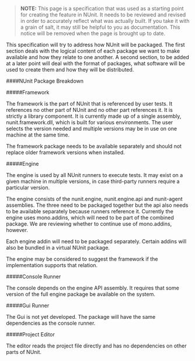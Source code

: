 > **NOTE:** This page is a specification that was used as a starting point for creating the feature in NUnit. It needs to be reviewed and revised in order to accurately reflect what was actually built. If you take it with a grain of salt, it may still be helpful to you as documentation. This notice will be removed when the page is brought up to date.

This specification will try to address how NUnit will be packaged. The first section deals with the logical content of each package we want to make available and how they relate to one another. A second section, to be added at a later point will deal with the format of packages, what software will be used to create them and how they will be distributed.

####NUnit Package Breakdown

#####Framework

The framework is the part of NUnit that is referenced by user tests. It references no other part of NUnit and no other part references it. It is strictly a library component. It is currently made up of a single assembly, nunit.framework.dll, which is built for various environments. The user selects the version needed and multiple versions may be in use on one machine at the same time.

The framework package needs to be available separately and should not replace older framework versions when installed.

#####Engine

The engine is used by all NUnit runners to execute tests. It may exist on a given machine in multiple versions, in case third-party runners require a particular version.

The engine consists of the nunit.engine, nunit.engine.api and nunit-agent assemblies. The three need to be packaged together but the api also needs to be available separately because runners reference it. Currently the engine uses mono.addins, which will need to be part of the combined package. We are reviewing whether to continue use of mono.addins, however.

Each engine addin will need to be packaged separately. Certain addins will also be bundled in a virtual NUnit package.

The engine may be considered to suggest the framework if the implementation supports that relation.

#####Console Runner

The console depends on the engine API assembly. It requires that some version of the full engine package be available on the system.

#####Gui Runner

The Gui is not yet developed. The package will have the same dependencies as the console runner.

#####Project Editor

The editor reads the project file directly and has no dependencies on other parts of NUnit.

